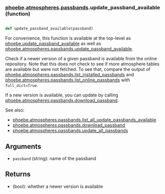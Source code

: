 ### [phoebe](phoebe.md).[atmospheres](phoebe.atmospheres.md).[passbands](phoebe.atmospheres.passbands.md).update_passband_available (function)


```py

def update_passband_available(passband)

```



For convenience, this function is available at the top-level as
[phoebe.update_passband_available](phoebe.update_passband_available.md) as well as
[phoebe.atmospheres.passbands.update_passband_available](phoebe.atmospheres.passbands.update_passband_available.md).

Check if a newer version of a given passband is available from the online repository.
Note that this does not check to see if more atmosphere tables are available
but were not fetched.  To see that, compare the output of
[phoebe.atmospheres.passbands.list_installed_passbands](phoebe.atmospheres.passbands.list_installed_passbands.md) and
[phoebe.atmospheres.passbands.list_online_passbands](phoebe.atmospheres.passbands.list_online_passbands.md) with `full_dict=True`.

If a new version is available, you can update by calling [phoebe.atmospheres.passbands.download_passband](phoebe.atmospheres.passbands.download_passband.md).

See also:
* [phoebe.atmospheres.passbands.list_all_update_passbands_available](phoebe.atmospheres.passbands.list_all_update_passbands_available.md)
* [phoebe.atmospheres.passbands.download_passband](phoebe.atmospheres.passbands.download_passband.md)
* [phoebe.atmospheres.passbands.update_all_passbands](phoebe.atmospheres.passbands.update_all_passbands.md)

Arguments
-----------
* `passband` (string): name of the passband

Returns
-----------
* (bool): whether a newer version is available

